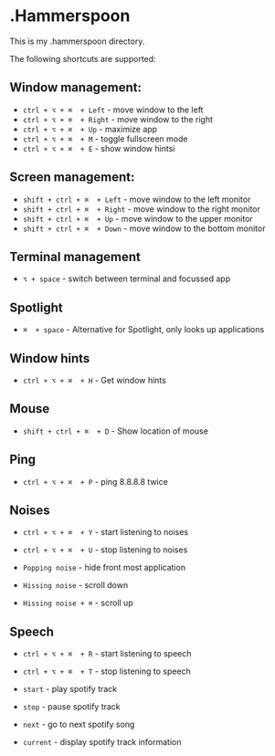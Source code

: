 # .Hammerspoon

This is my .hammerspoon directory.

The following shortcuts are supported:

## Window management:
- `ctrl + ⌥ + ⌘  + Left`  - move window to the left
- `ctrl + ⌥ + ⌘  + Right` - move window to the right
- `ctrl + ⌥ + ⌘  + Up` - maximize app
- `ctrl + ⌥ + ⌘  + M` - toggle fullscreen mode
- `ctrl + ⌥ + ⌘  + E` - show window hintsi

## Screen management:
- `shift + ctrl + ⌘  + Left`  - move window to the left monitor
- `shift + ctrl + ⌘  + Right`  - move window to the right monitor
- `shift + ctrl + ⌘  + Up`  - move window to the upper monitor
- `shift + ctrl + ⌘  + Down`  - move window to the bottom monitor

## Terminal management
- `⌥ + space` - switch between terminal and focussed app

## Spotlight
- `⌘  + space` - Alternative for Spotlight, only looks up applications

## Window hints
- `ctrl + ⌥ + ⌘  + H` - Get window hints

## Mouse
- `shift + ctrl + ⌘  + D` - Show location of mouse

## Ping
- `ctrl + ⌥ + ⌘  + P` - ping 8.8.8.8 twice

## Noises
- `ctrl + ⌥ + ⌘  + Y` - start listening to noises
- `ctrl + ⌥ + ⌘  + U` - stop listening to noises

- `Popping noise` - hide front most application
- `Hissing noise` - scroll down
- `Hissing noise + ⌘` - scroll up

## Speech
- `ctrl + ⌥ + ⌘  + R` - start listening to speech
- `ctrl + ⌥ + ⌘  + T` - stop listening to speech

- `start` - play spotify track
- `stop` - pause spotify track
- `next` - go to next spotify song
- `current` - display spotify track information